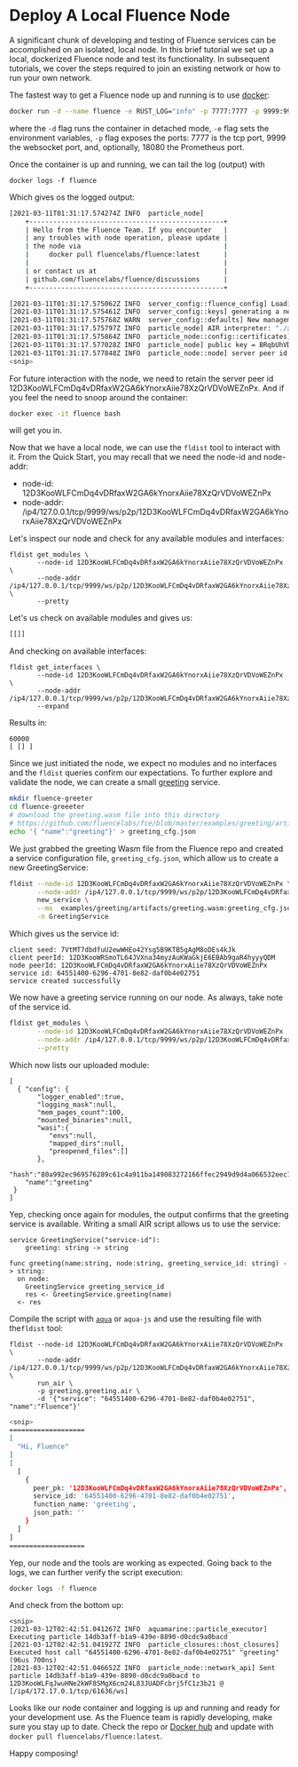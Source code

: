 # Deploy A Local Fluence Node

A significant chunk of developing and testing of Fluence services can be accomplished on an isolated, local node. In this brief tutorial we set up a local, dockerized Fluence node and test its functionality. In subsequent tutorials, we cover the steps required to join an existing network or how to run your own network.

The fastest way to get a Fluence node up and running is to use [docker](https://docs.docker.com/get-docker/):

```bash
docker run -d --name fluence -e RUST_LOG="info" -p 7777:7777 -p 9999:9999 -p 18080 fluencelabs/fluence
```

where the `-d` flag runs the container in detached mode, `-e` flag sets the environment variables, `-p` flag exposes the ports: 7777 is the tcp port, 9999 the websocket port, and, optionally, 18080 the Prometheus port.

Once the container is up and running, we can tail the log \(output\) with

```text
docker logs -f fluence
```

Which gives os the logged output:

```bash
[2021-03-11T01:31:17.574274Z INFO  particle_node]
    +-------------------------------------------------+
    | Hello from the Fluence Team. If you encounter   |
    | any troubles with node operation, please update |
    | the node via                                    |
    |     docker pull fluencelabs/fluence:latest      |
    |                                                 |
    | or contact us at                                |
    | github.com/fluencelabs/fluence/discussions      |
    +-------------------------------------------------+

[2021-03-11T01:31:17.575062Z INFO  server_config::fluence_config] Loading config from "/.fluence/Config.toml"
[2021-03-11T01:31:17.575461Z INFO  server_config::keys] generating a new key pair
[2021-03-11T01:31:17.575768Z WARN  server_config::defaults] New management key generated. private in base64 = VE0jt68kqa2B/SMOd3VuuPd14O2WTmj6Dl//r6VM+Wc=; peer_id = 12D3KooWNGuGgQVUA6aJMGMGqkBCFmLZqMwmp6pzmv1WLYdi7gxN
[2021-03-11T01:31:17.575797Z INFO  particle_node] AIR interpreter: "./aquamarine_0.7.3.wasm"
[2021-03-11T01:31:17.575864Z INFO  particle_node::config::certificates] storing new certificate for the key pair
[2021-03-11T01:31:17.577028Z INFO  particle_node] public key = BRqbUhVD2XQ6YcWqXW1D21n7gPg15STWTG8C7pMLfqg2
[2021-03-11T01:31:17.577848Z INFO  particle_node::node] server peer id = 12D3KooWLFCmDq4vDRfaxW2GA6kYnorxAiie78XzQrVDVoWEZnPx
<snip>
```



For future interaction with the node, we need to retain the server peer id 12D3KooWLFCmDq4vDRfaxW2GA6kYnorxAiie78XzQrVDVoWEZnPx. And if you feel the need to snoop around the container:

```bash
docker exec -it fluence bash
```

will get you in.

Now that we have a local node, we can use the `fldist` tool to interact with it. From the Quick Start, you may recall that we need the node-id and node-addr:

* node-id: 12D3KooWLFCmDq4vDRfaxW2GA6kYnorxAiie78XzQrVDVoWEZnPx
* node-addr: /ip4/127.0.0.1/tcp/9999/ws/p2p/12D3KooWLFCmDq4vDRfaxW2GA6kYnorxAiie78XzQrVDVoWEZnPx

Let's inspect our node and check for any available modules and interfaces:

```text
fldist get_modules \
       --node-id 12D3KooWLFCmDq4vDRfaxW2GA6kYnorxAiie78XzQrVDVoWEZnPx \
       --node-addr /ip4/127.0.0.1/tcp/9999/ws/p2p/12D3KooWLFCmDq4vDRfaxW2GA6kYnorxAiie78XzQrVDVoWEZnPx \
       --pretty
```

Let's us check on available modules and gives us:

```bash
[[]]
```

And checking on available interfaces:

```text
fldist get_interfaces \
       --node-id 12D3KooWLFCmDq4vDRfaxW2GA6kYnorxAiie78XzQrVDVoWEZnPx  \
       --node-addr /ip4/127.0.0.1/tcp/9999/ws/p2p/12D3KooWLFCmDq4vDRfaxW2GA6kYnorxAiie78XzQrVDVoWEZnPx
       --expand
```

Results in:

```text
60000
[ [] ]
```

Since we just initiated the node, we expect no modules and no interfaces and the `fldist` queries confirm our expectations. To further explore and validate the node, we can create a small [greeting](https://github.com/fluencelabs/fce/tree/master/examples/greeting) service.

```bash
mkdir fluence-greeter
cd fluence-greeeter
# download the greeting.wasm file into this directory
# https://github.com/fluencelabs/fce/blob/master/examples/greeting/artifacts/greeting.wasm -- Download button to the right
echo '{ "name":"greeting"}' > greeting_cfg.json
```

We just grabbed the greeting Wasm file from the Fluence repo and created a service configuration file, `greeting_cfg.json`, which allow us to create a new GreetingService:

```bash
fldist --node-id 12D3KooWLFCmDq4vDRfaxW2GA6kYnorxAiie78XzQrVDVoWEZnPx \
       --node-addr /ip4/127.0.0.1/tcp/9999/ws/p2p/12D3KooWLFCmDq4vDRfaxW2GA6kYnorxAiie78XzQrVDVoWEZnPx \
       new_service \
       --ms  examples/greeting/artifacts/greeting.wasm:greeting_cfg.json \
       -n GreetingService
```

Which gives us the service id:

```text
client seed: 7VtMT7dbdfuU2ewWHEo42Ysg5B9KTB5gAgM8oDEs4kJk
client peerId: 12D3KooWRSmoTL64JVXna34myzAuKWaGkjE6EBAb9gaR4hyyyQDM
node peerId: 12D3KooWLFCmDq4vDRfaxW2GA6kYnorxAiie78XzQrVDVoWEZnPx
service id: 64551400-6296-4701-8e82-daf0b4e02751
service created successfully
```

We now have a greeting service running on our node. As always, take note of the service id.

```bash
fldist get_modules \
       --node-id 12D3KooWLFCmDq4vDRfaxW2GA6kYnorxAiie78XzQrVDVoWEZnPx  \
       --node-addr /ip4/127.0.0.1/tcp/9999/ws/p2p/12D3KooWLFCmDq4vDRfaxW2GA6kYnorxAiie78XzQrVDVoWEZnPx \
       --pretty
```

Which now lists our uploaded module:

```text
[
  { "config": {
       "logger_enabled":true,
       "logging_mask":null,
       "mem_pages_count":100,
       "mounted_binaries":null,
       "wasi":{
          "envs":null,
          "mapped_dirs":null,
          "preopened_files":[]
       },
    "hash":"80a992ec969576289c61c4a911ba149083272166ffec2949d9d4a066532eec1d",
    "name":"greeting"
 }
]
```

Yep, checking once again for modules, the output confirms that the greeting service is available. Writing a small AIR script allows us to use the service:

```text
service GreetingService("service-id"):
    greeting: string -> string

func greeting(name:string, node:string, greeting_service_id: string) -> string:
  on node:
    GreetingService greeting_service_id
    res <- GreetingService.greeting(name)
  <- res
```

Compile the script with [`aqua`](https://doc.fluence.dev/aqua-book/getting-started/quick-start) or `aqua-js` and use the resulting  file with the`fldist` tool:

```text
fldist --node-id 12D3KooWLFCmDq4vDRfaxW2GA6kYnorxAiie78XzQrVDVoWEZnPx \
       --node-addr /ip4/127.0.0.1/tcp/9999/ws/p2p/12D3KooWLFCmDq4vDRfaxW2GA6kYnorxAiie78XzQrVDVoWEZnPx \
       run_air \
       -p greeting.greeting.air \
       -d '{"service": "64551400-6296-4701-8e82-daf0b4e02751", "name":"Fluence"}'
```

```bash
<snip>
===================
[
  "Hi, Fluence"
]
[
  [
    {
      peer_pk: '12D3KooWLFCmDq4vDRfaxW2GA6kYnorxAiie78XzQrVDVoWEZnPx',
      service_id: '64551400-6296-4701-8e82-daf0b4e02751',
      function_name: 'greeting',
      json_path: ''
    }
  ]
]
===================
```

Yep, our node and the tools are working as expected. Going back to the logs, we can further verify the script execution:

```bash
docker logs -f fluence
```

And check from the bottom up:

```text
<snip>
[2021-03-12T02:42:51.041267Z INFO  aquamarine::particle_executor] Executing particle 14db3aff-b1a9-439e-8890-d0cdc9a0bacd
[2021-03-12T02:42:51.041927Z INFO  particle_closures::host_closures] Executed host call "64551400-6296-4701-8e82-daf0b4e02751" "greeting" (96us 700ns)
[2021-03-12T02:42:51.046652Z INFO  particle_node::network_api] Sent particle 14db3aff-b1a9-439e-8890-d0cdc9a0bacd to 12D3KooWLFqJwuHNe2kWF8SMgX6cm24L83JUADFcbrj5fC1z3b21 @ [/ip4/172.17.0.1/tcp/61636/ws]
```

Looks like our node container and logging is up and running and ready for your development use. As the Fluence team is rapidly developing, make sure you stay up to date. Check the repo or [Docker hub](https://hub.docker.com/r/fluencelabs/fluence) and update with `docker pull fluencelabs/fluence:latest`.

Happy composing!

